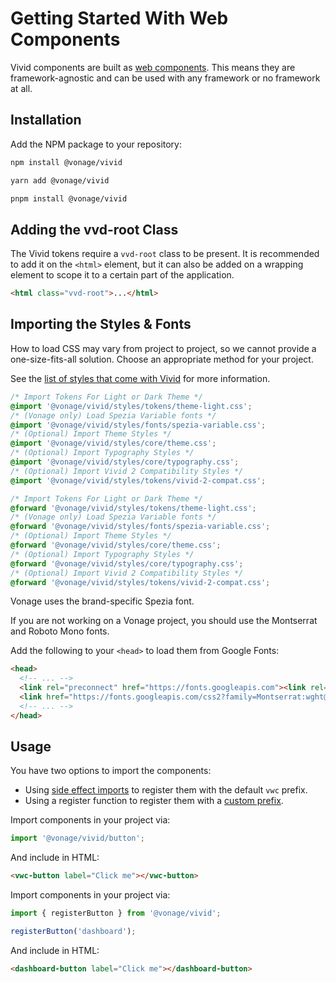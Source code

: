 # Getting Started With Web Components

Vivid components are built as [web components](https://developer.mozilla.org/en-US/docs/Web/API/Web_components). This means they are framework-agnostic and can be used with any framework or no framework at all.

## Installation

Add the NPM package to your repository:

<vwc-tabs>
<vwc-tab label="npm"></vwc-tab>
<vwc-tab-panel>

```sh
npm install @vonage/vivid
```

</vwc-tab-panel>
<vwc-tab label="yarn"></vwc-tab>
<vwc-tab-panel>

```sh
yarn add @vonage/vivid
```

</vwc-tab-panel>
<vwc-tab label="pnpm"></vwc-tab>
<vwc-tab-panel>

```sh
pnpm install @vonage/vivid
```

</vwc-tab-panel>
</vwc-tabs>

## Adding the vvd-root Class

The Vivid tokens require a `vvd-root` class to be present. It is recommended to add it on the `<html>` element, but it can also be added on a wrapping element to scope it to a certain part of the application.

```html
<html class="vvd-root">...</html>
```

## Importing the Styles & Fonts

How to load CSS may vary from project to project, so we cannot provide a one-size-fits-all solution. Choose an appropriate method for your project.  

See the [list of styles that come with Vivid](/guides/styles) for more information.

<vwc-tabs>
<vwc-tab label="CSS"></vwc-tab>
<vwc-tab-panel>

```css
/* Import Tokens For Light or Dark Theme */
@import '@vonage/vivid/styles/tokens/theme-light.css';
/* (Vonage only) Load Spezia Variable fonts */
@import '@vonage/vivid/styles/fonts/spezia-variable.css';
/* (Optional) Import Theme Styles */
@import '@vonage/vivid/styles/core/theme.css';
/* (Optional) Import Typography Styles */
@import '@vonage/vivid/styles/core/typography.css';
/* (Optional) Import Vivid 2 Compatibility Styles */
@import '@vonage/vivid/styles/tokens/vivid-2-compat.css';
```

</vwc-tab-panel>
<vwc-tab label="SCSS"></vwc-tab>
<vwc-tab-panel>

```scss
/* Import Tokens For Light or Dark Theme */
@forward '@vonage/vivid/styles/tokens/theme-light.css';
/* (Vonage only) Load Spezia Variable fonts */
@forward '@vonage/vivid/styles/fonts/spezia-variable.css';
/* (Optional) Import Theme Styles */
@forward '@vonage/vivid/styles/core/theme.css';
/* (Optional) Import Typography Styles */
@forward '@vonage/vivid/styles/core/typography.css';
/* (Optional) Import Vivid 2 Compatibility Styles */
@forward '@vonage/vivid/styles/tokens/vivid-2-compat.css';
```

</vwc-tab-panel>
</vwc-tabs>

<vwc-action-group style="inline-size: 100%">
<vwc-accordion expand-mode="multi" style="inline-size: 100%">
<vwc-accordion-item heading="Not a Vonage Project?" expanded="false">

Vonage uses the brand-specific Spezia font.

If you are not working on a Vonage project, you should use the Montserrat and Roboto Mono fonts.

Add the following to your `<head>` to load them from Google Fonts:

```html
<head>
  <!-- ... -->
  <link rel="preconnect" href="https://fonts.googleapis.com"><link rel="preconnect" href="https://fonts.gstatic.com" crossorigin>
  <link href="https://fonts.googleapis.com/css2?family=Montserrat:wght@400;500;600&family=Roboto+Mono:wght@400;500&display=swap" rel="stylesheet">
  <!-- ... -->
</head>
```

</vwc-accordion-item>
</vwc-accordion>
</vwc-action-group>

## Usage

You have two options to import the components:

* Using [side effect imports](https://developer.mozilla.org/en-US/docs/Web/JavaScript/Reference/Statements/import#import_a_module_for_its_side_effects_only) to register them with the default `vwc` prefix.
* Using a register function to register them with a [custom prefix](/guides/prefix).

<vwc-tabs>
<vwc-tab label="Import"></vwc-tab>
<vwc-tab-panel>

Import components in your project via:

```js
import '@vonage/vivid/button';
```

And include in HTML:

```html
<vwc-button label="Click me"></vwc-button>
```

</vwc-tab-panel>
<vwc-tab label="Register Function"></vwc-tab>
<vwc-tab-panel>

Import components in your project via:

```js
import { registerButton } from '@vonage/vivid';

registerButton('dashboard');
```

And include in HTML:

```html
<dashboard-button label="Click me"></dashboard-button>
```

</vwc-tab-panel>
</vwc-tabs>

